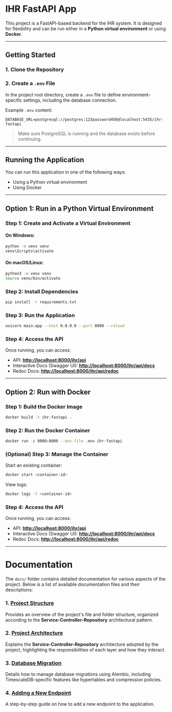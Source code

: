# IHR FastAPI App

This project is a FastAPI-based backend for the IHR system. It is designed for flexibility and can be run either in a **Python virtual environment** or using **Docker**.

---

##  Getting Started

### 1. Clone the Repository

### 2. Create a `.env` File

In the project root directory, create a `.env` file to define environment-specific settings, including the database connection.

Example `.env` content:

```env
DATABASE_URL=postgresql://postgres:123password456@localhost:5435/ihr-fastapi
```

> Make sure PostgreSQL is running and the database exists before continuing.

---

## Running the Application

You can run this application in one of the following ways:

* Using a Python virtual environment
* Using Docker

---

## Option 1: Run in a Python Virtual Environment

### Step 1: Create and Activate a Virtual Environment

#### On Windows:

```sh
python -m venv venv
venv\Scripts\activate
```

#### On macOS/Linux:

```sh
python3 -m venv venv
source venv/bin/activate
```

### Step 2: Install Dependencies

```sh
pip install -r requirements.txt
```

### Step 3: Run the Application

```sh
uvicorn main:app --host 0.0.0.0 --port 8000 --reload
```

### **Step 4: Access the API**
Once running, you can access:
- API: **[http://localhost:8000/ihr/api](http://localhost:8000/ihr/api)**
- Interactive Docs (Swagger UI): **[http://localhost:8000/ihr/api/docs](http://localhost:8000/docs)**
- Redoc Docs: **[http://localhost:8000/ihr/api/redoc](http://localhost:8000/redoc)**

---

## Option 2: Run with Docker

### Step 1: Build the Docker Image

```sh
docker build -t ihr-fastapi .
```

### Step 2: Run the Docker Container

```sh
docker run -p 8000:8000 --env-file .env ihr-fastapi
```

### (Optional) Step 3: Manage the Container

Start an existing container:

```sh
docker start <container-id>
```

View logs:

```sh
docker logs -f <container-id>
```

### Step 4: Access the API

Once running, you can access:
- API: **[http://localhost:8000/ihr/api](http://localhost:8000/ihr/api)**
- Interactive Docs (Swagger UI): **[http://localhost:8000/ihr/api/docs](http://localhost:8000/docs)**
- Redoc Docs: **[http://localhost:8000/ihr/api/redoc](http://localhost:8000/redoc)**

---

# Documentation

The `docs/` folder contains detailed documentation for various aspects of the project. Below is a list of available documentation files and their descriptions:

### 1. [Project Structure](docs/project_structure.md)
Provides an overview of the project's file and folder structure, organized according to the **Service-Controller-Repository** architectural pattern.

### 2. [Project Architecture](docs/project_architecture.md)
Explains the **Service-Controller-Repository** architecture adopted by the project, highlighting the responsibilities of each layer and how they interact.

### 3. [Database Migration](docs/database_migration.md)
Details how to manage database migrations using Alembic, including TimescaleDB-specific features like hypertables and compression policies.

### 4. [Adding a New Endpoint](docs/add_new_endpoint.md)
A step-by-step guide on how to add a new endpoint to the application.



